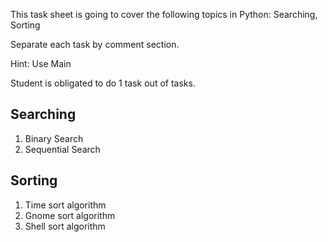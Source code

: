 This task sheet is going to cover the following topics in Python: Searching, Sorting

Separate each task by comment section.

Hint: Use Main

Student is obligated to do 1 task out of tasks.

## Searching

1. Binary Search
2. Sequential Search


## Sorting

1. Time sort algorithm
2. Gnome sort algorithm
3. Shell sort algorithm
